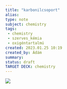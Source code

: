 ```yaml
---
title: "karbonilcsoport"
alias: 
type: note
subject: chemistry
tags:
 - chemistry
 - szerves_kémia
 - oxigéntartalmú
created: 2023.01.25 10:19
created_by: Ádám
summary: 
status: draft 
TARGET DECK: chemistry
---
```

![](https://www.sulinet.hu/tovabbtan/felveteli/ttkuj/16het/kemia/161.gif)